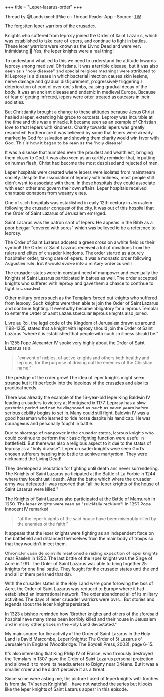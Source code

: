 +++
title = "Leper-lazarus-order"
+++

Thread by @LandsknechtPike on Thread Reader App – Source: [TW](https://twitter.com/LandsknechtPike/status/1679331550385651715)

The forgotten leper warriors of the crusades.

Knights who suffered from leprosy joined the Order of Saint Lazarus, which was established to take care of lepers, and continue to fight in battles. These leper warriors were known as the Living Dead and were very intimidating!🧵 Yes, the leper knights were a real thing!

To understand what led to this we need to understand the attitude towards leprosy among medieval Christians. It was a terrible disease, but it was also seen as a "holy disease" and special religious meanings were attributed to it! Leprosy is a disease in which bacterial infection causes skin lesions, nerve damage and gradual disfigurement, progressively triggering a deterioration of control over one's limbs, causing gradual decay of the body. It was an ancient disease and endemic in medieval Europe. Because of fear of getting infected, lepers were often treated as outcasts in their societies.

But Christianity brought a change to these attitudes because Jesus Christ healed a leper, extending his grace to outcasts. Leprosy was incurable at the time and this was a miracle. It became seen as an example of Christian love to treat lepers with kindness. Charity towards lepers was greatly respected! Furthermore it was believed by some that lepers were already marked by God for salvation and showing them charity would win favor with God. This is how it began to be seen as the "holy disease".

It was a disease that humbled even the proudest and wealthiest, bringing them closer to God. It was also seen as an earthly reminder that, in putting on human flesh, Christ had become the most despised and rejected of men. 

Leper hospitals were created where lepers were isolated from mainstream society. Despite the association of leprosy with holiness, most people still didn't want to associate with them. In these hospitals they could associate with each other and govern their own affairs. Leper hospitals received charitable donations from wealthy elites.

One of such hospitals was established in early 12th century in Jerusalem following the crusader conquest of the city. It was out of this hospital that the Order of Saint Lazarus of Jerusalem emerged. 

Saint Lazarus was the patron saint of lepers. He appears in the Bible as a poor beggar "covered with sores" which was believed to be a reference to leprosy.

The Order of Saint Lazarus adopted a green cross on a white field as their symbol! The Order of Saint Lazarus received a lot of donations from the rulers and elites of crusader kingdoms. The order started as a purely hospitaller order, taking care of lepers. It was a monastic order following Augustine rule. But it would evolve into a military order as well!

The crusader states were in constant need of manpower and eventually the Knights of Saint Lazarus participated in battles as well. The order accepted knights who suffered with leprosy and gave them a chance to continue to fight in crusades! 

Other military orders such as the Templars forced out knights who suffered from leprosy. Such knights were then able to join the Order of Saint Lazarus and continue fighting. It eventually became obligatory for a leprous Templar to enter the Order of Saint Lazarus!Secular leprous knights also joined.

Livre au Roi, the legal code of the Kingdom of Jerusalem drawn up around 1198-1205, stated that a knight with leprosy should join the Order of Saint Lazarus "where it is established that people with such an illness should be."

In 1255 Pope Alexander IV spoke very highly about the Order of Saint Lazarus as a 

> "convent of nobles, of active knights and others both healthy and leprous, for the purpose of driving out the enemies of the Christian name."

The prestige of the order grew! The idea of leper knights might seem strange but it fit perfectly into the ideology of the crusades and also its practical needs.

There was already the example of the 16-year-old leper King Baldwin IV leading crusaders to victory at Montgisard in 1177. Leprosy has a slow gestation period and can be diagnosed as much as seven years before serious debility begins to set in. Many could still fight. Baldwin IV was a good horseman who learned to ride horse despite his handicap. He was courageous and personally fought in battle.

Due to shortage of manpower in the crusader states, leprous knights who could continue to perform their basic fighting function were useful in battlefield. But there was also a religious aspect to it due to the status of leprosy as a "holy disease". Leper crusader knights were seen God's chosen sufferers heading into battle to achieve martyrdom. They were nicknamed the Living Dead!

They developed a reputation for fighting until death and never surrendering. The Knights of Saint Lazarus participated at the Battle of La Forbie in 1244 where they fought until death. After the battle which where the crusader army was defeated it was reported that "all the leper knights of the house of Saint Lazarus were killed."

The Knights of Saint Lazarus also participated at the Battle of Mansurah in 1250. The leper knights were seen as "suicidally reckless"! In 1253 Pope Innocent IV remarked 

> "all the leper knights of the said house have been miserably killed by the enemies of the faith."

It appears that the leper knights were fighting as an independent force on the battlefield and distanced themselves from the main body of troops so that they wouldn't infect them.

Chronicler Jean de Joinville mentioned a raiding expedition of leper knights near Ramleh in 1252. The last battle of the leper knights was the Siege of Acre in 1291. The Order of Saint Lazarus was able to bring together 25 knights for one final battle. They fought for the crusader states until the end and all of them perished that day.

With the crusader states in the Holy Land were gone following the loss of Acre, the Order of Saint Lazarus was reduced to Europe where it had established an international network. The order abandoned all of its military activities. The days of leper crusader warriors were over... But stories and legends about the leper knights persisted.

In 1323 a bishop reminded how "Brother knights and others of the aforesaid hospital have many times been horribly killed and their house in Jerusalem and in many other places in the Holy Land devastated."

My main source for the activity of the Order of Saint Lazarus in the Holy Land is David Marcombe, Leper Knights: The Order of St Lazarus of Jerusalem in England (Woodbridge: The Boydell Press, 2003), page 6-15. 

It's also interesting that King Philip IV of France, who famously destroyed the Templars in 1307, gave the Order of Saint Lazarus personal protection and allowed it to move its headquarters to Boigny near Orléans. But it was a smaller order and he didn't perceive it as a threat.

Since some were asking me, the picture I used of leper knights with torches is from the TV series Knightfall. I have not watched the series but it looks like the leper knights of Saint Lazarus appear in this episode.

